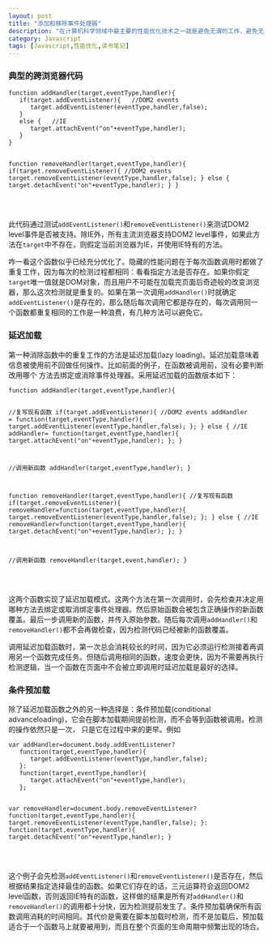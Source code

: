 ```yaml
---
layout: post
title: "添加和移除事件处理器"
description: "在计算机科学领域中最主要的性能优化技术之一就是避免无谓的工作，避免无谓的工作的概念有两重意思：别做无关紧要的工作，别重复做已经完成的工作。考虑一个添加和移除事件处理器的例子。"
category: Javascript
tags: [Javascript,性能优化,读书笔记]
---
```



<div class="p-section">
	<h3>典型的跨浏览器代码</h3>
<pre><code class="javascript">function addHandler(target,eventType,handler){
   if(target.addEventListener){   //DOM2 events
      target.addEventListener(eventType,handler,false);
   }
   else {   //IE
      target.attachEvent("on"+eventType,handler);
   }
}

function removeHandler(target,eventType,handler){
   if(target.removeEventListener){  //DOM2 events
      target.removeEventListener(eventType,handler,false);
   }
   else {
      target.detachEvent("on"+eventType,handler);
   }
}
</code></pre>	
	<p>此代码通过测试<code>addEventListener()</code>和<code>removeEventListener()</code>来测试DOM2 level事件是否被支持。除IE外，所有主流浏览器支持DOM2 level事件，如果此方法在<code>target</code>中不存在，则假定当前浏览器为IE，并使用IE特有的方法。</p><p>咋一看这个函数似乎已经充分优化了。隐藏的性能问题在于每次函数调用时都做了重复工作，因为每次的检测过程都相同：看看指定方法是否存在。如果你假定<code>target</code>唯一值就是DOM对象，而且用户不可能在加载完页面后奇迹般的改变浏览器，那么这次检测就是重复的。如果在第一次调用<code>addHandler()</code>时就确定<code>addEventListener()</code>是存在的，那么随后每次调用它都是存在的，每次调用同一个函数都重复相同的工作是一种浪费，有几种方法可以避免它。</p>
</div>

<div class="p-section">
	<h3>延迟加载</h3>
	<p>第一种消除函数中的重复工作的方法是延迟加载(lazy loading)。延迟加载意味着信息被使用前不回做任何操作。比如前面的例子，在函数被调用前，没有必要判断改用哪个
	方法去绑定或消除事件处理器。采用延迟加载的函数版本如下：</p>
<pre><code class="javascript">function addHandler(target,eventType,handler){

   //复写现有函数
   if(target.addEventListener){  //DOM2 events
      addHandler = function(target,eventType,handler){
	     target.addEventListener(eventType,handler,false);
	  };
   }
   else {   //IE
      addHandler= function(target,eventType,handler){
	     target.attachEvent("on"+eventType,handler);
	  };
   }
   
   //调用新函数
   addHandler(target,eventType,handler);
}

function removeHandler(target,eventType,handler){
   //复写现有函数
   if(target.removeEventListener){
      removeHandler=function(target,eventType,handler){
	     target.removeEventListener(eventType,handler,false);
	  };
   }
   else {  //IE
      removeHandler=function(target,eventType,handler){
	     target.detachEvent("on"+eventType,handler);
	  };
   }
   
   //调用新函数
   removeHandler(target,event,handler);
}
</code></pre>	
	<p>这两个函数实现了延迟加载模式。这两个方法在第一次调用时，会先检查并决定用哪种方法去绑定或取消绑定事件处理器。然后原始函数会被包含正确操作的新函数覆盖。最后一步调用新的函数，并传入原始参数。随后每次调用<code>addHandler()</code>和<code>removeHandler()</code>都不会再做检查，因为检测代码已经被新的函数覆盖。</p>
	<p>调用延迟加载函数时，第一次总会消耗较长的时间，因为它必须运行检测接着再调用另一个函数完成任务。但随后调用相同的函数，速度会更快，因为不需要再执行检测逻辑，当一个函数在页面中不会被立即调用时延迟加载是最好的选择。</p>
</div>

<div class="p-section">
	<h3>条件预加载</h3>
	<p>除了延迟加载函数之外的另一种选择是：条件预加载(conditional advanceloading)，它会在脚本加载期间提前检测，而不会等到函数被调用。检测的操作依然只是一次，
	只是它在过程中来的更早。例如</p>
<pre><code class="javascript">var addHandler=document.body.addEventListener?
   function(target,eventType,handler){
      target.addEventListener(eventType,handler,false);
   }:
   function(target,eventType,handler){
      target.attachEvent("on"+eventType,handler);
   };
   
var removeHandler=document.body.removeEventListener?
   function(target,eventType,handler){
      target.removeEventListener(eventType,handler,false);
   }:
   function(target,eventType,handler){
      target.detachEvent("on"+eventType,handler);
   }
</code></pre>	
	<p>这个例子会先检测<code>addEventListener()</code>和<code>removeEventListener()</code>是否存在，然后根据结果指定选择最佳的函数。如果它们存在的话，三元运算符会返回DOM2 level函数，否则返回IE特有的函数，这样做的结果是所有对<code>addHandler()</code>和<code>removeHandler()</code>的调用都十分快，因为检测提前发生了。条件预加载确保所有函数调用消耗的时间相同。其代价是需要在脚本加载时检测，而不是加载后，预加载适合于一个函数马上就要被用到，而且在整个页面的生命周期中频繁出现的场合。</p>
</div>






